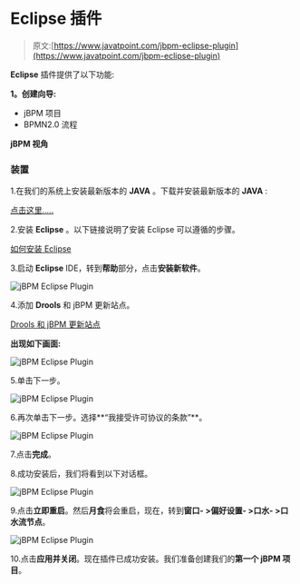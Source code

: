 # Eclipse 插件

> 原文:[https://www.javatpoint.com/jbpm-eclipse-plugin](https://www.javatpoint.com/jbpm-eclipse-plugin)

**Eclipse** 插件提供了以下功能:

**1。创建向导:**

*   jBPM 项目
*   BPMN2.0 流程

**jBPM 视角**

### 装置

1.在我们的系统上安装最新版本的 **JAVA** 。下载并安装最新版本的 **JAVA** :

[点击这里.....](https://www.javatpoint.com/javafx-how-to-install-java)

2.安装 **Eclipse** 。以下链接说明了安装 Eclipse 可以遵循的步骤。

[如何安装 Eclipse](https://www.javatpoint.com/javafx-how-to-install-eclipse)

3.启动 **Eclipse** IDE，转到**帮助**部分，点击**安装新软件**。

![jBPM Eclipse Plugin](../Images/5a277f73dd63295302fb1a0a43603a7a.png)

4.添加 **Drools** 和 jBPM 更新站点。

[Drools 和 jBPM 更新站点](http://downloads.jboss.org/jbpm/release/6.0.1.Final/updatesite/)

**出现如下画面:**

![jBPM Eclipse Plugin](../Images/ea8fc448decbc815df8bb33e225a1a64.png)

5.单击下一步。

![jBPM Eclipse Plugin](../Images/adf219ba32f46744cc2e5b065144f274.png)

6.再次单击下一步。选择**“我接受许可协议的条款”**。

![jBPM Eclipse Plugin](../Images/92875de915e04ab1e4f0818c33974e57.png)

7.点击**完成**。

8.成功安装后，我们将看到以下对话框。

![jBPM Eclipse Plugin](../Images/5677d977afb18d0c59aff3b36349b940.png)

9.点击**立即重启**。然后**月食**将会重启，现在，转到**窗口- >偏好设置- >口水- >口水流节点**。

![jBPM Eclipse Plugin](../Images/8ab05eeaefd7c729bfba2f2b2995052a.png)

10.点击**应用并关闭**。现在插件已成功安装。我们准备创建我们的**第一个 jBPM 项目**。